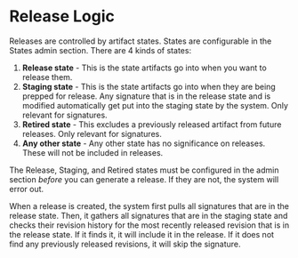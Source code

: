 # Release Logic  

Releases are controlled by artifact states. States are configurable in the States admin section. There are 4 kinds of states:
1. **Release state** - This is the state artifacts go into when you want to release them.
2. **Staging state** - This is the state artifacts go into when they are being prepped for release. Any signature that is in the release state and is modified automatically get put into the staging state by the system. Only relevant for signatures.
3. **Retired state** - This excludes a previously released artifact from future releases. Only relevant for signatures.
4. **Any other state** - Any other state has no significance on releases. These will not be included in releases.

The Release, Staging, and Retired states must be configured in the admin section *before* you can generate a release. If they are not, the system will error out.

When a release is created, the system first pulls all signatures that are in the release state. Then, it gathers all signatures that are in the staging state and checks their revision history for the most recently released revision that is in the release state. If it finds it, it will include it in the release. If it does not find any previously released revisions, it will skip the signature.
